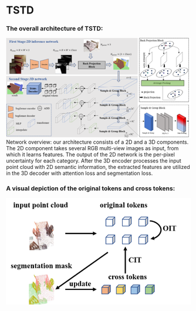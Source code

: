 # TSTD

### The overall architecture of TSTD:
![image](https://github.com/Whu-gaozhao/TSTD/blob/main/resources/architecture_7.0.png)
Network overview: our architecture consists of a 2D and a 3D components. The 2D component takes several RGB multi-view images as input, from
which it learns features. The output of the 2D network is the per-pixel uncertainty for each category. After the 3D encoder processes the input point cloud
with 2D semantic information, the extracted features are utilized in the 3D decoder with attention loss and segmentation loss.

### A visual depiction of the original tokens and cross tokens:
<div align=center>
<img src="https://github.com/Whu-gaozhao/TSTD/blob/main/resources/tokens_3.0.png" 
</div>




